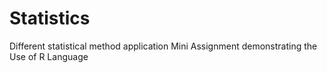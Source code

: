 # Statistics
Different statistical method application
Mini Assignment demonstrating the Use of R Language
